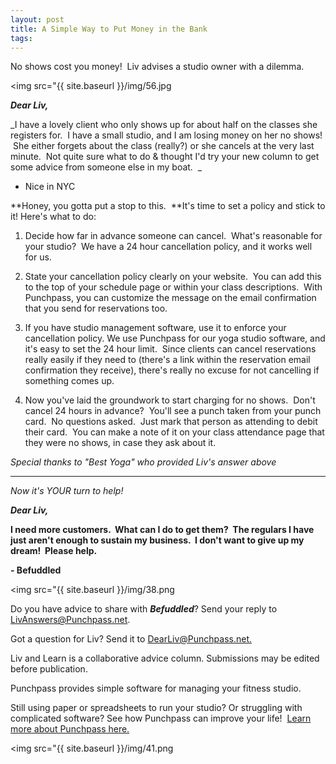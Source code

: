```yaml
---
layout: post
title: A Simple Way to Put Money in the Bank
tags: 
---
```


No shows cost you money!  Liv advises a studio owner with a dilemma.

<img src="{{ site.baseurl }}/img/56.jpg

_**Dear Liv,**_

_I have a lovely client who only shows up for about half on the classes she registers for.  I have a small studio, and I am losing money on her no shows!  She either forgets about the class (really?) or she cancels at the very last minute.  Not quite sure what to do & thought I'd try your new column to get some advice from someone else in my boat.  _

- Nice in NYC

**Honey, you gotta put a stop to this.  **It's time to set a policy and stick to it! Here's what to do:  

1) Decide how far in advance someone can cancel.  What's reasonable for your studio?  We have a 24 hour cancellation policy, and it works well for us. 

2) State your cancellation policy clearly on your website.  You can add this to the top of your schedule page or within your class descriptions.  With Punchpass, you can customize the message on the email confirmation that you send for reservations too.

3) If you have studio management software, use it to enforce your cancellation policy. We use Punchpass for our yoga studio software, and it's easy to set the 24 hour limit.  Since clients can cancel reservations really easily if they need to (there's a link within the reservation email confirmation they receive), there's really no excuse for not cancelling if something comes up.

4) Now you've laid the groundwork to start charging for no shows.  Don't cancel 24 hours in advance?  You'll see a punch taken from your punch card.  No questions asked.  Just mark that person as attending to debit their card.  You can make a note of it on your class attendance page that they were no shows, in case they ask about it.

_Special thanks to "Best Yoga" who provided Liv's answer above_

********

_Now it's YOUR turn to help!_

**_Dear Liv,_**

**I need more customers.  What can I do to get them?  The regulars I have just aren't enough to sustain my business.  I don't want to give up my dream!  Please help.**

**- Befuddled**

<img src="{{ site.baseurl }}/img/38.png

Do you have advice to share with **_Befuddled_**? Send your reply to [LivAnswers@Punchpass.net](mailto:LivAnswers@Punchpass.net?subject=Answer%20For%20Liv).  

Got a question for Liv? Send it to [DearLiv@Punchpass.net.](mailto:DearLiv@Punchpass.net?subject=Question%20for%20Liv) 

Liv and Learn is a collaborative advice column. Submissions may be edited before publication.

Punchpass provides simple software for managing your fitness studio.  

Still using paper or spreadsheets to run your studio? Or struggling with complicated software? See how Punchpass can improve your life!  [Learn more about Punchpass here.](http://punchpass.net/?utm_source=Blog&utm_medium=Blog&utm_campaign=ReservDeadline)

<img src="{{ site.baseurl }}/img/41.png


